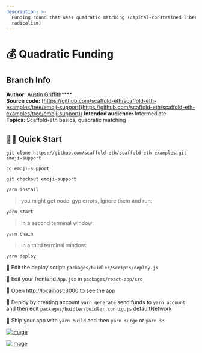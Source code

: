 ```yaml
---
description: >-
  Funding round that uses quadratic matching (capital-constrained liberal
  radicalism)
---
```


# 💰 Quadratic Funding

## Branch Info

**Author:** [Austin Griffith](https://github.com/austintgriffith)****\
**Source code:** [https://github.com/scaffold-eth/scaffold-eth-examples/tree/emoji-support](https://github.com/scaffold-eth/scaffold-eth-examples/tree/emoji-support)\
**Intended audience:** Intermediate\
**Topics:** Scaffold-eth basics, quadratic matching

## 🏃‍♀️ Quick Start

```
git clone https://github.com/scaffold-eth/scaffold-eth-examples.git emoji-support

cd emoji-support

git checkout emoji-support
```

```
yarn install
```

> you might get node-gyp errors, ignore them and run:

```
yarn start
```

> in a second terminal window:

```
yarn chain
```

> in a third terminal window:

```
yarn deploy
```

🔏 Edit the deploy script: `packages/buidler/scripts/deploy.js`

📝 Edit your frontend `App.jsx` in `packages/react-app/src`

📱 Open [http://localhost:3000](http://localhost:3000/) to see the app

📡 Deploy by creating account `yarn generate` send funds to `yarn account` and then edit `packages/buidler/buidler.config.js` defaultNetwork

🚢 Ship your app with `yarn build` and then `yarn surge` or `yarn s3`

[![image](https://user-images.githubusercontent.com/2653167/98257948-85038a80-1f3d-11eb-8cfc-1fc9f89104ac.png)](https://user-images.githubusercontent.com/2653167/98257948-85038a80-1f3d-11eb-8cfc-1fc9f89104ac.png)

[![image](https://user-images.githubusercontent.com/2653167/98258057-a2385900-1f3d-11eb-9cc0-ad50621fbc58.png)](https://user-images.githubusercontent.com/2653167/98258057-a2385900-1f3d-11eb-9cc0-ad50621fbc58.png)
